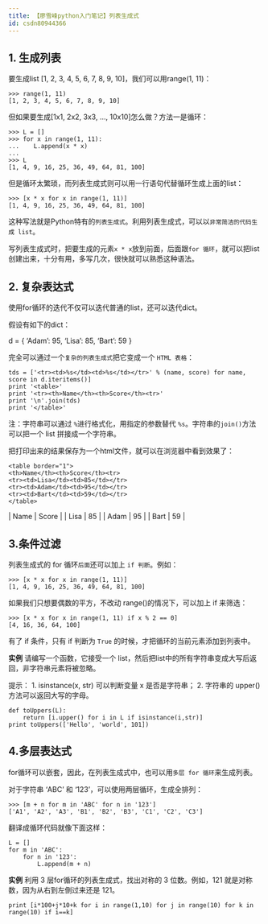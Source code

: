 ```yaml
---
title: 【廖雪峰python入门笔记】列表生成式
id: csdn80944366
---
```


## 1\. 生成列表

要生成list [1, 2, 3, 4, 5, 6, 7, 8, 9, 10]，我们可以用range(1, 11)：

```
>>> range(1, 11)
[1, 2, 3, 4, 5, 6, 7, 8, 9, 10]
```

但如果要生成[1x1, 2x2, 3x3, …, 10x10]怎么做？方法一是循环：

```
>>> L = []
>>> for x in range(1, 11):
...    L.append(x * x)
... 
>>> L
[1, 4, 9, 16, 25, 36, 49, 64, 81, 100]
```

但是循环太繁琐，而列表生成式则可以用一行语句代替循环生成上面的list：

```
>>> [x * x for x in range(1, 11)]
[1, 4, 9, 16, 25, 36, 49, 64, 81, 100]
```

这种写法就是Python特有的`列表生成式`。利用列表生成式，可以以`非常简洁的代码生成 list`。

写列表生成式时，把要生成的元素`x * x`放到前面，后面跟`for 循环`，就可以把list创建出来，十分有用，多写几次，很快就可以熟悉这种语法。

## 2\. 复杂表达式

使用for循环的迭代不仅可以迭代普通的list，还可以迭代dict。

假设有如下的dict：

d = { ‘Adam’: 95, ‘Lisa’: 85, ‘Bart’: 59 }

完全可以通过一个`复杂的列表生成式`把它变成一个 `HTML 表格`：

```
tds = ['<tr><td>%s</td><td>%s</td></tr>' % (name, score) for name, score in d.iteritems()]
print '<table>'
print '<tr><th>Name</th><th>Score</th><tr>'
print '\n'.join(tds)
print '</table>' 
```

注：字符串可以通过 `%`进行格式化，用指定的参数替代 `%s`。字符串的`join()`方法可以把一个 list 拼接成一个字符串。

把打印出来的结果保存为一个html文件，就可以在浏览器中看到效果了：

```
<table border="1">
<th>Name</th><th>Score</th><tr>
<tr><td>Lisa</td><td>85</td></tr>
<tr><td>Adam</td><td>95</td></tr>
<tr><td>Bart</td><td>59</td></tr>
</table>
```

| Name | Score |
| Lisa | 85 |
| Adam | 95 |
| Bart | 59 |

## 3.条件过滤

列表生成式的 for 循环`后面`还可以加上 `if 判断`。例如：

```
>>> [x * x for x in range(1, 11)]
[1, 4, 9, 16, 25, 36, 49, 64, 81, 100]
```

如果我们只想要偶数的平方，不改动 range()的情况下，可以加上 if 来筛选：

```
>>> [x * x for x in range(1, 11) if x % 2 == 0]
[4, 16, 36, 64, 100]
```

有了 if 条件，只有 if 判断为 `True` 的时候，才把循环的当前元素添加到列表中。

**实例**
请编写一个函数，它接受一个 list，然后把list中的所有字符串变成大写后返回，非字符串元素将被忽略。

提示：
1\. isinstance(x, str) 可以判断变量 x 是否是字符串；
2\. 字符串的 upper() 方法可以返回大写的字母。

```
def toUppers(L):
    return [i.upper() for i in L if isinstance(i,str)]
print toUppers(['Hello', 'world', 101])
```

## 4.多层表达式

for循环可以嵌套，因此，在列表生成式中，也可以用`多层 for 循环`来生成列表。

对于字符串 ‘ABC’ 和 ‘123’，可以使用两层循环，生成全排列：

```
>>> [m + n for m in 'ABC' for n in '123']
['A1', 'A2', 'A3', 'B1', 'B2', 'B3', 'C1', 'C2', 'C3']
```

翻译成循环代码就像下面这样：

```
L = []
for m in 'ABC':
    for n in '123':
        L.append(m + n)
```

**实例**
利用 3 层for循环的列表生成式，找出对称的 3 位数。例如，121 就是对称数，因为从右到左倒过来还是 121。

```
print [i*100+j*10+k for i in range(1,10) for j in range(10) for k in  range(10) if i==k]
```